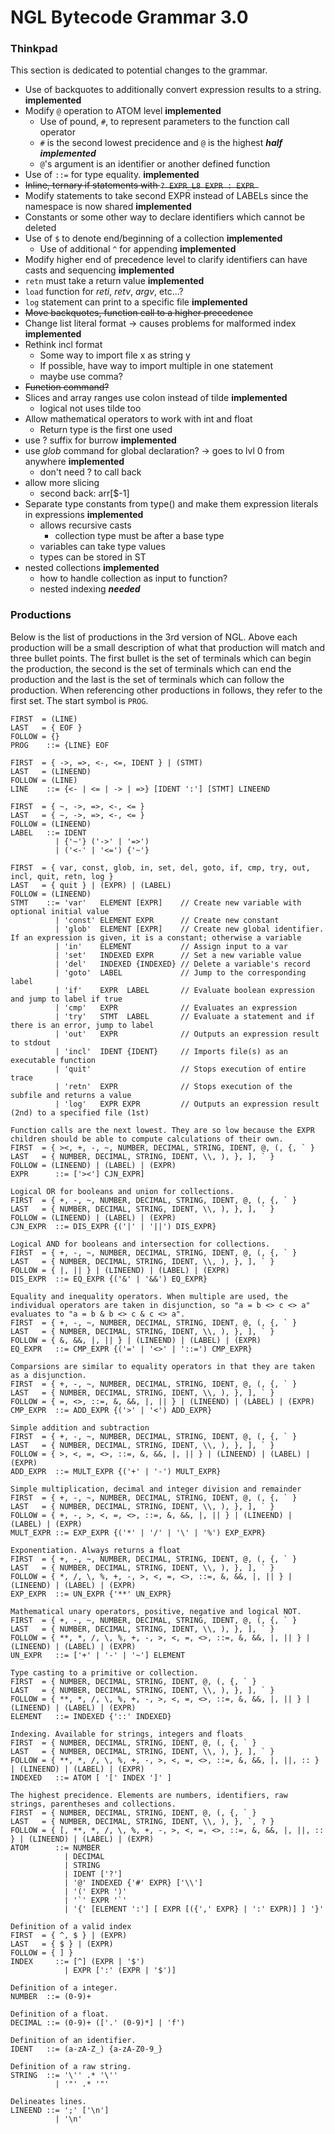 # NGL Bytecode Grammar 3.0

<!-- Note: All setup, like jumpable start + end and boolean constants should be done in PROG preprocess -->

### Thinkpad
This section is dedicated to potential changes to the grammar.

- Use of backquotes to additionally convert expression results to a string. **implemented**
- Modify `@` operation to ATOM level **implemented**
    - Use of pound, `#`, to represent parameters to the function call operator
    - `#` is the second lowest precidence and `@` is the highest **_half implemented_**
    - `@`'s argument is an identifier or another defined function
- Use of `::=` for type equality. **implemented**
- ~~Inline, ternary if statements with `? EXPR_L8 EXPR : EXPR `~~
- Modify statements to take second EXPR instead of LABELs since the namespace is now shared **implemented**
- Constants or some other way to declare identifiers which cannot be deleted
- Use of `$` to denote end/beginning of a collection **implemented**
    - Use of additional `^` for appending **implemented**
- Modify higher end of precedence level to clarify identifiers can have casts and sequencing **implemented**
- `retn` must take a return value **implemented**
- `load` function for _reti_, _retv_, _argv_, etc...?
- `log` statement can print to a specific file **implemented**
- ~~Move backquotes, function call to a higher precedence~~
- Change list literal format -> causes problems for malformed index **implemented**
- Rethink incl format
    - Some way to import file x as string y
    - If possible, have way to import multiple in one statement
    - maybe use comma?
- ~~Function command?~~
- Slices and array ranges use colon instead of tilde **implemented**
    - logical not uses tilde too
- Allow mathematical operators to work with int and float
    - Return type is the first one used
- use ? suffix for burrow **implemented**
- use _glob_ command for global declaration? -> goes to lvl 0 from anywhere **implemented**
    - don't need ? to call back
- allow more slicing
    - second back: arr[$-1]
- Separate type constants from type() and make them expression literals in expressions **implemented**
    - allows recursive casts
        - collection type must be after a base type
    - variables can take type values
    - types can be stored in ST
- nested collections **implemented**
    - how to handle collection as input to function?
    - nested indexing **_needed_**

### Productions
Below is the list of productions in the 3rd version of NGL. Above each production will be a small description of what that production will match and three bullet points. The first bullet is the set of terminals which can begin the production, the second is the set of terminals which can end the production and the last is the set of terminals which can follow the production. When referencing other productions in follows, they refer to the first set. The start symbol is `PROG`.

```
FIRST  = (LINE)
LAST   = { EOF }
FOLLOW = {}
PROG    ::= {LINE} EOF

FIRST  = { ->, =>, <-, <=, IDENT } | (STMT)
LAST   = (LINEEND)
FOLLOW = (LINE)
LINE    ::= {<- | <= | -> | =>} [IDENT ':'] [STMT] LINEEND

FIRST  = { ~, ->, =>, <-, <= }
LAST   = { ~, ->, =>, <-, <= }
FOLLOW = (LINEEND)
LABEL   ::= IDENT
          | {'~'} ('->' | '=>')
          | ('<-' | '<=') {'~'}

FIRST  = { var, const, glob, in, set, del, goto, if, cmp, try, out, incl, quit, retn, log }
LAST   = { quit } | (EXPR) | (LABEL)
FOLLOW = (LINEEND)
STMT    ::= 'var'   ELEMENT [EXPR]    // Create new variable with optional initial value
          | 'const' ELEMENT EXPR      // Create new constant
          | 'glob'  ELEMENT [EXPR]    // Create new global identifier. If an expression is given, it is a constant; otherwise a variable
          | 'in'    ELEMENT           // Assign input to a var
          | 'set'   INDEXED EXPR      // Set a new variable value
          | 'del'   INDEXED {INDEXED} // Delete a variable's record
          | 'goto'  LABEL             // Jump to the corresponding label
          | 'if'    EXPR  LABEL       // Evaluate boolean expression and jump to label if true
          | 'cmp'   EXPR              // Evaluates an expression
          | 'try'   STMT  LABEL       // Evaluate a statement and if there is an error, jump to label
          | 'out'   EXPR              // Outputs an expression result to stdout
          | 'incl'  IDENT {IDENT}     // Imports file(s) as an executable function
          | 'quit'                    // Stops execution of entire trace
          | 'retn'  EXPR              // Stops execution of the subfile and returns a value
          | 'log'   EXPR EXPR         // Outputs an expression result (2nd) to a specified file (1st)

Function calls are the next lowest. They are so low because the EXPR children should be able to compute calculations of their own.
FIRST  = { ><, +, -, ~, NUMBER, DECIMAL, STRING, IDENT, @, (, {, ` }
LAST   = { NUMBER, DECIMAL, STRING, IDENT, \\, ), }, ], ` }
FOLLOW = (LINEEND) | (LABEL) | (EXPR)
EXPR      ::= ['><'] CJN_EXPR]

Logical OR for booleans and union for collections.
FIRST  = { +, -, ~, NUMBER, DECIMAL, STRING, IDENT, @, (, {, ` }
LAST   = { NUMBER, DECIMAL, STRING, IDENT, \\, ), }, ], ` }
FOLLOW = (LINEEND) | (LABEL) | (EXPR)
CJN_EXPR  ::= DIS_EXPR {('|' | '||') DIS_EXPR}

Logical AND for booleans and intersection for collections.
FIRST  = { +, -, ~, NUMBER, DECIMAL, STRING, IDENT, @, (, {, ` }
LAST   = { NUMBER, DECIMAL, STRING, IDENT, \\, ), }, ], ` }
FOLLOW = { |, || } | (LINEEND) | (LABEL) | (EXPR)
DIS_EXPR  ::= EQ_EXPR {('&' | '&&') EQ_EXPR}

Equality and inequality operators. When multiple are used, the individual operators are taken in disjunction, so "a = b <> c <> a" evaluates to "a = b & b <> c & c <> a".
FIRST  = { +, -, ~, NUMBER, DECIMAL, STRING, IDENT, @, (, {, ` }
LAST   = { NUMBER, DECIMAL, STRING, IDENT, \\, ), }, ], ` }
FOLLOW = { &, &&, |, || } | (LINEEND) | (LABEL) | (EXPR)
EQ_EXPR   ::= CMP_EXPR {('=' | '<>' | '::=') CMP_EXPR}

Comparsions are similar to equality operators in that they are taken as a disjunction.
FIRST  = { +, -, ~, NUMBER, DECIMAL, STRING, IDENT, @, (, {, ` }
LAST   = { NUMBER, DECIMAL, STRING, IDENT, \\, ), }, ], ` }
FOLLOW = { =, <>, ::=, &, &&, |, || } | (LINEEND) | (LABEL) | (EXPR)
CMP_EXPR  ::= ADD_EXPR {('>' | '<') ADD_EXPR}

Simple addition and subtraction
FIRST  = { +, -, ~, NUMBER, DECIMAL, STRING, IDENT, @, (, {, ` }
LAST   = { NUMBER, DECIMAL, STRING, IDENT, \\, ), }, ], ` }
FOLLOW = { >, <, =, <>, ::=, &, &&, |, || } | (LINEEND) | (LABEL) | (EXPR)
ADD_EXPR  ::= MULT_EXPR {('+' | '-') MULT_EXPR}

Simple multiplication, decimal and integer division and remainder
FIRST  = { +, -, ~, NUMBER, DECIMAL, STRING, IDENT, @, (, {, ` }
LAST   = { NUMBER, DECIMAL, STRING, IDENT, \\, ), }, ], ` }
FOLLOW = { +, -, >, <, =, <>, ::=, &, &&, |, || } | (LINEEND) | (LABEL) | (EXPR)
MULT_EXPR ::= EXP_EXPR {('*' | '/' | '\' | '%') EXP_EXPR}

Exponentiation. Always returns a float
FIRST  = { +, -, ~, NUMBER, DECIMAL, STRING, IDENT, @, (, {, ` }
LAST   = { NUMBER, DECIMAL, STRING, IDENT, \\, ), }, ], ` }
FOLLOW = { *, /, \, %, +, -, >, <, =, <>, ::=, &, &&, |, || } | (LINEEND) | (LABEL) | (EXPR)
EXP_EXPR  ::= UN_EXPR {'**' UN_EXPR}

Mathematical unary operators, positive, negative and logical NOT.
FIRST  = { +, -, ~, NUMBER, DECIMAL, STRING, IDENT, @, (, {, ` }
LAST   = { NUMBER, DECIMAL, STRING, IDENT, \\, ), }, ], ` }
FOLLOW = { **, *, /, \, %, +, -, >, <, =, <>, ::=, &, &&, |, || } | (LINEEND) | (LABEL) | (EXPR)
UN_EXPR   ::= ['+' | '-' | '~'] ELEMENT

Type casting to a primitive or collection.
FIRST  = { NUMBER, DECIMAL, STRING, IDENT, @, (, {, ` }
LAST   = { NUMBER, DECIMAL, STRING, IDENT, \\, ), }, ], ` }
FOLLOW = { **, *, /, \, %, +, -, >, <, =, <>, ::=, &, &&, |, || } | (LINEEND) | (LABEL) | (EXPR)
ELEMENT   ::= INDEXED {'::' INDEXED}

Indexing. Available for strings, integers and floats
FIRST  = { NUMBER, DECIMAL, STRING, IDENT, @, (, {, ` }
LAST   = { NUMBER, DECIMAL, STRING, IDENT, \\, ), }, ], ` }
FOLLOW = { **, *, /, \, %, +, -, >, <, =, <>, ::=, &, &&, |, ||, :: } | (LINEEND) | (LABEL) | (EXPR)
INDEXED   ::= ATOM [ '[' INDEX ']' ]

The highest precidence. Elements are numbers, identifiers, raw strings, parentheses and collections.
FIRST  = { NUMBER, DECIMAL, STRING, IDENT, @, (, {, ` }
LAST   = { NUMBER, DECIMAL, STRING, IDENT, \\, ), }, `, ? }
FOLLOW = { [, **, *, /, \, %, +, -, >, <, =, <>, ::=, &, &&, |, ||, :: } | (LINEEND) | (LABEL) | (EXPR)
ATOM      ::= NUMBER
            | DECIMAL
            | STRING
            | IDENT ['?']
            | '@' INDEXED {'#' EXPR} ['\\']
            | '(' EXPR ')'
            | '`' EXPR '`'
            | '{' [ELEMENT ':'] [ EXPR [({',' EXPR} | ':' EXPR)] ] '}'

Definition of a valid index
FIRST  = { ^, $ } | (EXPR)
LAST   = { $ } | (EXPR)
FOLLOW = { ] }
INDEX     ::= [^] (EXPR | '$')
            | EXPR [':' (EXPR | '$')]

Definition of a integer.
NUMBER  ::= (0-9)+

Definition of a float.
DECIMAL ::= (0-9)+ (['.' (0-9)*] | 'f')

Definition of an identifier.
IDENT   ::= (a-zA-Z_) {a-zA-Z0-9_}

Definition of a raw string.
STRING  ::= '\'' .* '\''
          | '"' .* '"'

Delineates lines.
LINEEND ::= ';' ['\n']
          | '\n'
```


<!-- States a basic type or collection type.
FIRST  = {int, float, str, bool, func, label, list}
LAST   = {int, float, str, bool, func, label, list, array}
FOLLOW = (EXPR) | (LINEEND)
TYPE      ::= PRIME ['::' COLLECT]

PRIME     ::= 'int'
            | 'float'
            | 'str'
            | 'bool'
            | 'func'
            | 'label'
            | 'list')

COLLECT   ::= 'array' -->
